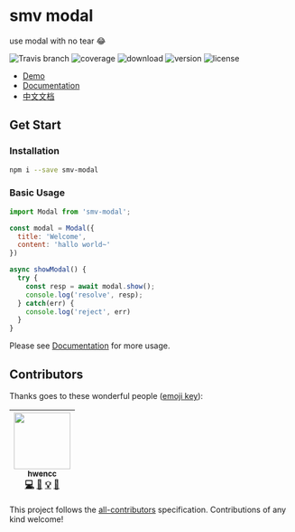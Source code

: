 # smv modal

use modal with no tear 😂

![Travis branch](https://img.shields.io/travis/SME-FE/smv-modal/master.svg?style=flat-square)
![coverage](https://img.shields.io/coveralls/github/SME-FE/smv-modal/master.svg?style=flat-square)
![download](https://img.shields.io/npm/dm/smv-modal.svg?style=flat-square)
![version](https://img.shields.io/npm/v/smv-modal.svg?style=flat-square)
![license](https://img.shields.io/badge/license-mit-green.svg?style=flat-square)

- [Demo](https://sme-fe.github.io/smv-modal/#/)
- [Documentation](https://sme-fe.github.io/website-vmodal/)
- [中文文档](https://sme-fe.github.io/website-vmodal/zh)

## Get Start

### Installation

```bash
npm i --save smv-modal
```

### Basic Usage

```js
import Modal from 'smv-modal';

const modal = Modal({
  title: 'Welcome',
  content: 'hallo world~'
})

async showModal() {
  try {
    const resp = await modal.show();
    console.log('resolve', resp);
  } catch(err) {
    console.log('reject', err)
  }
}
```

Please see [Documentation](https://sme-fe.github.io/website-vmodal/) for more usage.
## Contributors

Thanks goes to these wonderful people ([emoji key](https://github.com/kentcdodds/all-contributors#emoji-key)):

<!-- ALL-CONTRIBUTORS-LIST:START - Do not remove or modify this section -->
<!-- prettier-ignore -->
| [<img src="https://avatars3.githubusercontent.com/u/6712767?s=460&v=4" width="100px;"/><br /><sub><b>hwencc</b></sub>](https://github.com/hwen)<br />[💻](https://github.com/hwen/smv-modal/commits?author=hwen "Code") [🤔](#ideas-hwen "Ideas, Planning, & Feedback") [💡](#example-hwen "Examples") [📖](https://github.com/hwen/smv-modal/commits?author=hwen "Documentation") |
| :---: |
<!-- ALL-CONTRIBUTORS-LIST:END -->

This project follows the [all-contributors](https://github.com/kentcdodds/all-contributors) specification. Contributions of any kind welcome!